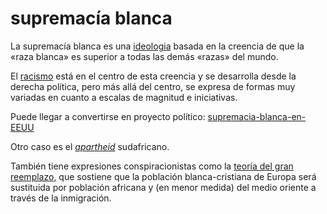 # supremacía blanca

La supremacía blanca es una [ideologia](ideologia.md) basada en la creencia de que la «raza blanca» es superior a todas las demás «razas» del mundo.

El [racismo](racismo.md) está en el centro de esta creencia y se desarrolla desde la derecha política, pero más allá del centro, se expresa de formas muy variadas en cuanto a escalas de magnitud e iniciativas.

Puede llegar a convertirse en proyecto político: [supremacia-blanca-en-EEUU](supremacia-blanca-en-EEUU.md)

Otro caso es el [*apartheid*](https://es.wikipedia.org/wiki/Apartheid) sudafricano.

También tiene expresiones conspiracionistas como la [teoría del gran reemplazo](https://es.wikipedia.org/wiki/El_gran_reemplazo), que sostiene que la población blanca-cristiana de Europa será sustituida por población africana y (en menor medida) del medio oriente a través de la inmigración.

